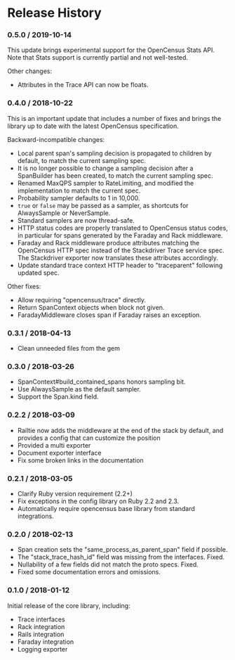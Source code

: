 # Release History

### 0.5.0 / 2019-10-14

This update brings experimental support for the OpenCensus Stats API. Note that
Stats support is currently partial and not well-tested.

Other changes:

* Attributes in the Trace API can now be floats.

### 0.4.0 / 2018-10-22

This is an important update that includes a number of fixes and brings the
library up to date with the latest OpenCensus specification.

Backward-incompatible changes:

* Local parent span's sampling decision is propagated to children by default, to match the current sampling spec.
* It is no longer possible to change a sampling decision after a SpanBuilder has been created, to match the current sampling spec.
* Renamed MaxQPS sampler to RateLimiting, and modified the implementation to match the current spec.
* Probability sampler defaults to 1 in 10,000.
* `true` or `false` may be passed as a sampler, as shortcuts for AlwaysSample or NeverSample.
* Standard samplers are now thread-safe.
* HTTP status codes are properly translated to OpenCensus status codes, in particular for spans generated by the Faraday and Rack middleware.
* Faraday and Rack middleware produce attributes matching the OpenCensus HTTP spec instead of the Stackdriver Trace service spec. The Stackdriver exporter now translates these attributes accordingly.
* Update standard trace context HTTP header to "traceparent" following updated spec.

Other fixes:

* Allow requiring "opencensus/trace" directly.
* Return SpanContext objects when block not given.
* FaradayMiddleware closes span if Faraday raises an exception.

### 0.3.1 / 2018-04-13

* Clean unneeded files from the gem

### 0.3.0 / 2018-03-26

* SpanContext#build_contained_spans honors sampling bit.
* Use AlwaysSample as the default sampler.
* Support the Span.kind field.

### 0.2.2 / 2018-03-09

* Railtie now adds the middleware at the end of the stack by default, and provides a config that can customize the position
* Provided a multi exporter
* Document exporter interface
* Fix some broken links in the documentation

### 0.2.1 / 2018-03-05

* Clarify Ruby version requirement (2.2+)
* Fix exceptions in the config library on Ruby 2.2 and 2.3.
* Automatically require opencensus base library from standard integrations.

### 0.2.0 / 2018-02-13

* Span creation sets the "same_process_as_parent_span" field if possible.
* The "stack_trace_hash_id" field was missing from the interfaces. Fixed.
* Nullability of a few fields did not match the proto specs. Fixed.
* Fixed some documentation errors and omissions.

### 0.1.0 / 2018-01-12

Initial release of the core library, including:

* Trace interfaces
* Rack integration
* Rails integration
* Faraday integration
* Logging exporter
